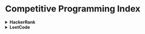 # Competitive Programming Index

<details>
<summary><b>HackerRank</b></summary><br/>

| x | x | Challenge                                                              | x |
| - | :-: | ---------------------------------------------------------------------- | - |
| x | x | [Solution.java](hackerrank/PS/1.%20Adding%20Two%20Numbers.md#solution) |   |

</details>

<details>
<summary><b>LeetCode</b></summary><br/>






</details>

